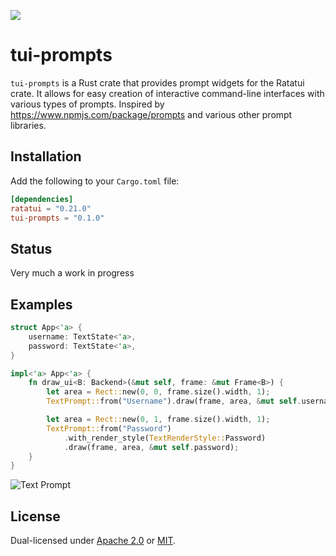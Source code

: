![](https://user-images.githubusercontent.com/381361/252977280-49b9ff66-f78d-4e16-b5ed-29d771bfcab2.png) 
# tui-prompts

`tui-prompts` is a Rust crate that provides prompt widgets for the Ratatui crate. It allows for easy
creation of interactive command-line interfaces with various types of prompts. Inspired by
<https://www.npmjs.com/package/prompts> and various other prompt libraries.

## Installation

Add the following to your `Cargo.toml` file:

```toml
[dependencies]
ratatui = "0.21.0"
tui-prompts = "0.1.0"
```

## Status

Very much a work in progress

## Examples

```rust
struct App<'a> {
    username: TextState<'a>,
    password: TextState<'a>,
}

impl<'a> App<'a> {
    fn draw_ui<B: Backend>(&mut self, frame: &mut Frame<B>) {
        let area = Rect::new(0, 0, frame.size().width, 1);
        TextPrompt::from("Username").draw(frame, area, &mut self.username);

        let area = Rect::new(0, 1, frame.size().width, 1);
        TextPrompt::from("Password")
            .with_render_style(TextRenderStyle::Password)
            .draw(frame, area, &mut self.password);
    }
}
```

![Text Prompt](https://vhs.charm.sh/vhs-7wYCLtdxtWqUEtNatBO77h.gif)

## License

Dual-licensed under [Apache 2.0](./LICENSE-APACHE) or [MIT](./LICENSE-MIT).
